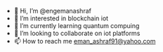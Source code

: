 - 👋 Hi, I’m @engemanashraf
- 👀 I’m interested in blockchain iot 
- 🌱 I’m currently learning quantum compuing
- 💞️ I’m looking to collaborate on iot platforms
- 📫 How to reach me eman_ashraf91@yahoo.com

<!---
engemanashraf/engemanashraf is a ✨ special ✨ repository because its `README.md` (this file) appears on your GitHub profile.
You can click the Preview link to take a look at your changes.
--->
